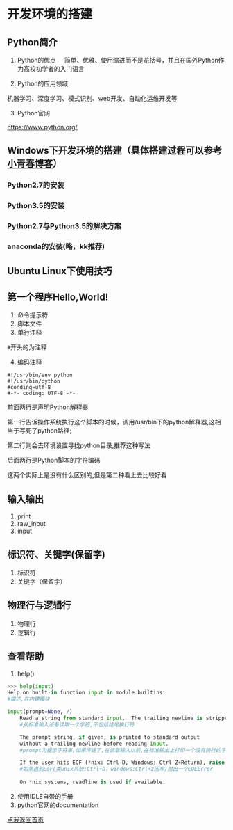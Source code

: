 # 开发环境的搭建

## Python简介
1. Python的优点
   
   简单、优雅、使用缩进而不是花括号，并且在国外Python作为高校初学者的入门语言

2. Python的应用领域

  机器学习、深度学习、模式识别、web开发、自动化运维开发等

3. Python官网 

https://www.python.org/

## Windows下开发环境的搭建（具体搭建过程可以参考 [小青春博客](http://blog.csdn.net/fj_author)）
### Python2.7的安装
### Python3.5的安装
### Python2.7与Python3.5的解决方案
### anaconda的安装(略，kk推荐)

## Ubuntu Linux下使用技巧

## 第一个程序Hello,World!
1. 命令提示符
2. 脚本文件
3. 单行注释

`#`开头的为注释

4. 编码注释

```
#!/usr/bin/env python
#!/usr/bin/python
#conding=utf-8
#-*- coding: UTF-8 -*-
```

前面两行是声明Python解释器

第一行告诉操作系统执行这个脚本的时候，调用/usr/bin下的python解释器,这相当于写死了python路径;

第二行则会去环境设置寻找python目录,推荐这种写法

后面两行是Python脚本的字符编码

这两个实际上是没有什么区别的,但是第二种看上去比较好看

## 输入输出
1. print
2. raw_input
3. input 

## 标识符、关键字(保留字)
1. 标识符
2. 关键字（保留字）

## 物理行与逻辑行
1. 物理行
2. 逻辑行

## 查看帮助
1. help()

```Python
>>> help(input) 
Help on built-in function input in module builtins: 
#描述,在内建模块

input(prompt=None, /)
    Read a string from standard input.  The trailing newline is stripped. 
    #从标准输入设备读取一个字符,不包括结尾换行符

    The prompt string, if given, is printed to standard output 
    without a trailing newline before reading input.
    #prompt为提示字符串,如果传递了,在读取输入以前,在标准输出上打印一个没有换行的字符串

    If the user hits EOF (*nix: Ctrl-D, Windows: Ctrl-Z+Return), raise EOFError.
    #如果遇到EoF(类unix系统:Ctrl+D，windows:Ctrl+z回车)抛出一个EOEError
    
    On *nix systems, readline is used if available.
```
2. 使用IDLE自带的手册
3. python官网的documentation

[点我返回首页](https://leagueoflearningpython.github.io/Part_0/)
